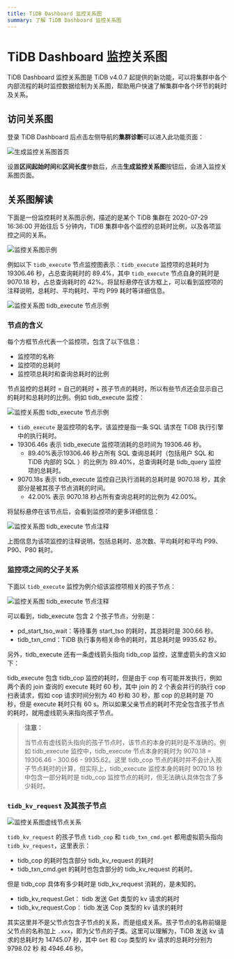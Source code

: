 ```yaml
---
title: TiDB Dashboard 监控关系图
summary: 了解 TiDB Dashboard 监控关系图
---
```


# TiDB Dashboard 监控关系图

TiDB Dashboard 监控关系图是 TiDB v4.0.7 起提供的新功能，可以将集群中各个内部流程的耗时监控数据绘制为关系图，帮助用户快速了解集群中各个环节的耗时及关系。

## 访问关系图

登录 TiDB Dashboard 后点击左侧导航的**集群诊断**可以进入此功能页面：

![生成监控关系图首页](/media/dashboard/dashboard-metrics-relation-home.png)

设置**区间起始时间**和**区间长度**参数后，点击**生成监控关系图**按钮后，会进入监控关系图页面。

## 关系图解读

下面是一份监控耗时关系图示例，描述的是某个 TiDB 集群在 2020-07-29 16:36:00 开始往后 5 分钟内，TiDB 集群中各个监控的总耗时比例，以及各项监控之间的关系。

![监控关系图示例](/media/dashboard/dashboard-metrics-relation-example.png)

例如以下 `tidb_execute` 节点监控图表示：`tidb_execute` 监控项的总耗时为 19306.46 秒，占总查询耗时的 89.4%，其中 `tidb_execute` 节点自身的耗时是 9070.18 秒，占总查询耗时的 42%。将鼠标悬停在该方框上，可以看到监控项的注释说明，总耗时、平均耗时、平均 P99 耗时等详细信息。

![监控关系图 tidb_execute 节点示例](/media/dashboard/dashboard-metrics-relation-node-example.png)

### 节点的含义

每个方框节点代表一个监控项，包含了以下信息：

* 监控项的名称
* 监控项的总耗时
* 监控项总耗时和查询总耗时的比例

节点监控的总耗时 = 自己的耗时 + 孩子节点的耗时，所以有些节点还会显示自己的耗时和总耗时的比例。例如 tidb_execute 监控：

![监控关系图 tidb_execute 节点示例](/media/dashboard/dashboard-metrics-relation-node-example1.png)

* `tidb_execute` 是监控项的名字。该监控是指一条 SQL 请求在 TiDB 执行引擎中的执行耗时。
* 19306.46s 表示 tidb_execute 监控项消耗的总时间为 19306.46 秒。
    * 89.40%表示19306.46 秒占所有 SQL 查询总耗时（包括用户 SQL 和 TiDB 内部的 SQL ）的比例为 89.40%，总查询耗时是 tidb_query 监控项的总耗时。
* 9070.18s 表示 tidb_execute 监控自己执行消耗的总耗时是 9070.18 秒，其余部分是被其孩子节点消耗的时间。
    * 42.00% 表示 9070.18 秒占所有查询总耗时的比例为 42.00%。

将鼠标悬停在该节点后，会看到监控项的更多详细信息：

![监控关系图 tidb_execute 节点注释](/media/dashboard/dashboard-metrics-relation-node-example2.png)

上图信息为该项监控的注释说明，包括总耗时、总次数、平均耗时和平均 P99、P90、P80 耗时。

### 监控项之间的父子关系

下面以 `tidb_execute` 监控为例介绍该监控项相关的孩子节点：

![监控关系图 tidb_execute 节点注释](/media/dashboard/dashboard-metrics-relation-relation-example1.png)

可以看到，tidb_execute 包含 2 个孩子节点，分别是：

* pd_start_tso_wait：等待事务 start_tso 的耗时，其总耗时是 300.66 秒。
* tidb_txn_cmd：TiDB 执行事务相关命令的耗时，其总耗时是 9935.62 秒。

另外，tidb_execute 还有一条虚线箭头指向 tidb_cop 监控，这里虚箭头的含义如下：

tidb_execute 包含 tidb_cop 监控的耗时，但是由于 cop 有可能并发执行，例如两个表的 join 查询的 execute 耗时 60 秒，其中 join 的 2 个表会并行的执行 cop 扫表请求，假如 cop 请求时间分别为 40 秒和 30 秒，那 cop 的总耗时是 70 秒，但是 execute 耗时只有 60 s。所以如果父亲节点的耗时不完全包含孩子节点的耗时，就用虚线箭头来指向孩子节点。

> **注意：**
>
> 当节点有虚线箭头指向的孩子节点时，该节点的本身的耗时是不准确的。例如 tidb_execute 监控中，tidb_execute 节点本身的耗时为 9070.18 = 19306.46 - 300.66 - 9935.62。这里 tidb_cop 节点的耗时并不会计入孩子节点耗时的计算，但实际上，tidb_execute 监控本身的耗时 9070.18 秒中包含一部分耗时是 tidb_cop 监控节点的耗时，但无法确认具体包含了多少耗时。

### `tidb_kv_request` 及其孩子节点

![监控关系图虚线节点关系](/media/dashboard/dashboard-metrics-relation-relation-example2.png)

`tidb_kv_request` 的孩子节点 `tidb_cop` 和 `tidb_txn_cmd.get` 都用虚拟箭头指向 `tidb_kv_request`，这里表示：

* tidb_cop 的耗时包含部分 tidb_kv_request 的耗时
* tidb_txn_cmd.get 的耗时也包含部分的 tidb_kv_request 的耗时。

但是 tidb_cop 具体有多少耗时是 tidb_kv_request 消耗的，是未知的。


* tidb_kv_request.Get： tidb 发送 Get 类型的 kv 请求的耗时
* tidb_kv_request.Cop： tidb 发送 Cop 类型的 kv 请求的耗时

其实这里并不是父节点包含子节点的关系，而是组成关系。孩子节点的名称前缀是父节点的名称加上 `.xxx`，即为父节点的子类。这里可以理解为，TiDB 发送 kv 请求的总耗时为 14745.07 秒，其中 `Get` 和 `Cop` 类型的 kv 请求的总耗时分别为 9798.02 秒 和 4946.46 秒。
